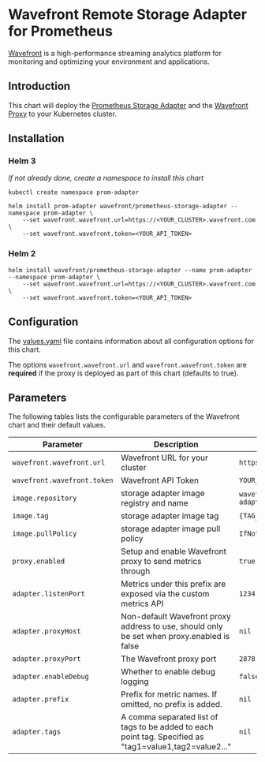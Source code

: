 # Wavefront Remote Storage Adapter for Prometheus

[Wavefront](https://wavefront.com) is a high-performance streaming analytics platform for monitoring and optimizing your environment and applications.

## Introduction

This chart will deploy the [Prometheus Storage Adapter](https://github.com/wavefrontHQ/prometheus-storage-adapter) and the [Wavefront Proxy](https://docs.wavefront.com/proxies.html) to your Kubernetes cluster.

## Installation
### Helm 3

_If not already done, create a namespace to install this chart_
```
kubectl create namespace prom-adapter

helm install prom-adapter wavefront/prometheus-storage-adapter --namespace prom-adapter \
    --set wavefront.wavefront.url=https://<YOUR_CLUSTER>.wavefront.com \
    --set wavefront.wavefront.token=<YOUR_API_TOKEN>
```

### Helm 2
```
helm install wavefront/prometheus-storage-adapter --name prom-adapter --namespace prom-adapter \
    --set wavefront.wavefront.url=https://<YOUR_CLUSTER>.wavefront.com \
    --set wavefront.wavefront.token=<YOUR_API_TOKEN>
```

## Configuration

The [values.yaml](./values.yaml) file contains information about all configuration
options for this chart.

The options `wavefront.wavefront.url` and `wavefront.wavefront.token` are **required** if the proxy is deployed as part of this chart (defaults to true).

## Parameters

The following tables lists the configurable parameters of the Wavefront chart and their default values.

| Parameter | Description | Default |
| --- | --- | --- |
| `wavefront.wavefront.url` | Wavefront URL for your cluster | `https://YOUR_CLUSTER.wavefront.com` |
| `wavefront.wavefront.token` | Wavefront API Token | `YOUR_API_TOKEN` |
| `image.repository` | storage adapter image registry and name | `wavefonthq/prometheus-storage-adapter` |
| `image.tag` | storage adapter image tag | `{TAG_NAME}` |
| `image.pullPolicy` | storage adapter image pull policy | `IfNotPresent` |
| `proxy.enabled` | Setup and enable Wavefront proxy to send metrics through | `true` |
| `adapter.listenPort` | Metrics under this prefix are exposed via the custom metrics API | `1234` |
| `adapter.proxyHost` | Non-default Wavefront proxy address to use, should only be set when proxy.enabled is false | `nil` |
| `adapter.proxyPort` | The Wavefront proxy port | `2878` |
| `adapter.enableDebug` | Whether to enable debug logging | `false` |
| `adapter.prefix` | Prefix for metric names. If omitted, no prefix is added. | `nil` |
| `adapter.tags` | A comma separated list of tags to be added to each point tag. Specified as "tag1=value1,tag2=value2..." | `nil` |
